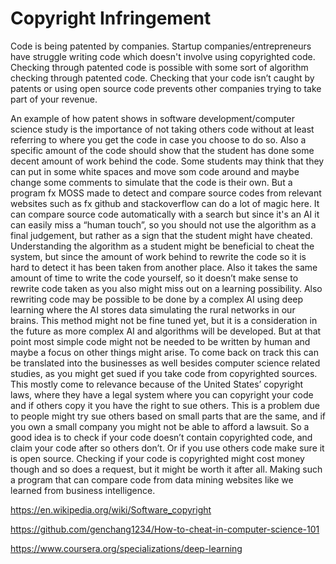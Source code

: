 # Copyright Infringement

Code is being patented by companies. Startup companies/entrepreneurs have struggle writing code which doesn't involve using copyrighted code. Checking through patented code is possible with some sort of algorithm checking through patented code. Checking that your code isn’t caught by patents or using open source code prevents other companies trying to take part of your revenue.

An example of how patent shows in software development/computer science study is the importance of not taking others code without at least referring to where you get the code in case you choose to do so. Also a specific amount of the code should show that the student has done some decent amount of work behind the code. Some students may think that they can put in some white spaces and move som code around and maybe change some comments to simulate that the code is their own. But a program fx MOSS made to detect and compare source codes from relevant websites such as fx github and stackoverflow can do a lot of magic here. It can compare source code automatically with a search but since it's an AI it can easily miss a “human touch”, so you should not use the algorithm as a final judgement, but rather as a sign that the student might have cheated. Understanding the algorithm as a student might be beneficial to cheat the system, but since the amount of work behind to rewrite the code so it is hard to detect it has been taken from another place. Also it takes the same amount of time to write the code yourself, so it doesn’t make sense to rewrite code taken as you also might miss out on a learning possibility. Also rewriting code may be possible to be done by a complex AI using deep learning where the AI stores data simulating the rural networks in our brains. This method might not be fine tuned yet, but it is a consideration in the future as more complex AI and algorithms will be developed. But at that point most simple code might not be needed to be written by human and maybe a focus on other things might arise.
To come back on track this can be translated into the businesses as well besides computer science related studies, as you might get sued if you take code from copyrighted sources. This mostly come to relevance because of the United States’ copyright laws, where they have a legal system where you can copyright your code and if others copy it you have the right to sue others. This is a problem due to people might try sue others based on small parts that are the same, and if you own a small company you might not be able to afford a lawsuit. So a good idea is to check if your code doesn’t contain copyrighted code, and claim your code after so others don’t. Or if you use others code make sure it is open source. Checking if your code is copyrighted might cost money though and so does a request, but it might be worth it after all.
Making such a program that can compare code from data mining websites like we learned from business intelligence. 

https://en.wikipedia.org/wiki/Software_copyright

https://github.com/genchang1234/How-to-cheat-in-computer-science-101

https://www.coursera.org/specializations/deep-learning



